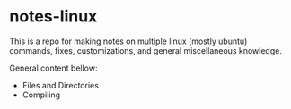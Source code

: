 # notes-linux
This is a repo for making notes on multiple linux (mostly ubuntu) commands, fixes, customizations, and general miscellaneous knowledge.

General content bellow:

* Files and Directories
* Compiling
